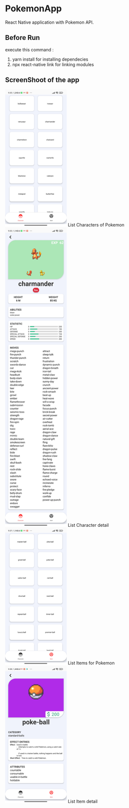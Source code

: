 # PokemonApp
React Native application with Pokemon API.

## Before Run
execute this command : 
1. yarn install for installing dependecies
2. npx react-native link for linking modules


## ScreenShoot of the app
<img src="src/images/listCharacters.jpg" width="200">
List Characters of Pokemon

<img src="src/images/detailCharacter.jpg" width="200">
List Character detail 

<img src="src/images/listItems.jpg" width="200">
List Items for Pokemon

<img src="src/images/detailItem.jpg" width="200">
List Item detail
